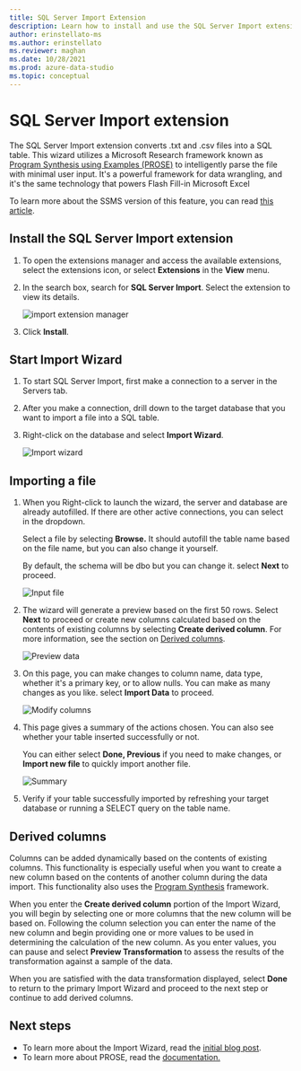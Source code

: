 ```yaml
---
title: SQL Server Import Extension
description: Learn how to install and use the SQL Server Import extension for Azure Data Studio, a wizard that converts .txt and .csv files into a SQL table.
author: erinstellato-ms
ms.author: erinstellato
ms.reviewer: maghan
ms.date: 10/28/2021
ms.prod: azure-data-studio
ms.topic: conceptual
---
```


# SQL Server Import extension

The SQL Server Import extension converts .txt and .csv files into a SQL table. This wizard utilizes a Microsoft Research framework known as [Program Synthesis using Examples (PROSE)](https://microsoft.github.io/prose/) to intelligently parse the file with minimal user input. It's a powerful framework for data wrangling, and it's the same technology that powers Flash Fill-in Microsoft Excel

To learn more about the SSMS version of this feature, you can read [this article](../../relational-databases/import-export/import-flat-file-wizard.md).

## Install the SQL Server Import extension

1. To open the extensions manager and access the available extensions, select the extensions icon, or select **Extensions** in the **View** menu.
2. In the search box, search for **SQL Server Import**. Select the extension to view its details.

   ![import extension manager](media/sql-server-import-extension/import-wizard-install.png)

3. Click **Install**.

## Start Import Wizard

1. To start SQL Server Import, first make a connection to a server in the Servers tab.
2. After you make a connection, drill down to the target database that you want to import a file into a SQL table.
3. Right-click on the database and select **Import Wizard**.

    ![Import wizard](media/sql-server-import-extension/open-import-wizard.png)

## Importing a file

1. When you Right-click to launch the wizard, the server and database are already autofilled. If there are other active connections, you can select in the dropdown. 

    Select a file by selecting **Browse.** It should autofill the table name based on the file name, but you can also change it yourself.

    By default, the schema will be dbo but you can change it. select **Next** to proceed.

    ![Input file](media/sql-server-import-extension/import-wizard-input-file.png)

2. The wizard will generate a preview based on the first 50 rows. Select **Next** to proceed or create new columns calculated based on the contents of existing columns by selecting **Create derived column**.  For more information, see the section on [Derived columns](#derived-columns).

    ![Preview data](media/sql-server-import-extension/import-wizard-preview-data.png)

3. On this page, you can make changes to column name, data type, whether it's a primary key, or to allow nulls. You can make as many changes as you like. select **Import Data** to proceed.

    ![Modify columns](media/sql-server-import-extension/import-wizard-modify-columns.png)

4. This page gives a summary of the actions chosen. You can also see whether your table inserted successfully or not.

    You can either select **Done, Previous** if you need to make changes, or **Import new file** to quickly import another file.

    ![Summary](media/sql-server-import-extension/import-wizard-summary.png)

5. Verify if your table successfully imported by refreshing your target database or running a SELECT query on the table name.

## Derived columns

Columns can be added dynamically based on the contents of existing columns. This functionality is especially useful when you want to create a new column based on the contents of another column during the data import. This functionality also uses the [Program Synthesis](https://microsoft.github.io/prose/) framework.

When you enter the **Create derived column** portion of the Import Wizard, you will begin by selecting one or more columns that the new column will be based on.  Following the column selection you can enter the name of the new column and begin providing one or more values to be used in determining the calculation of the new column.  As you enter values, you can pause and select **Preview Transformation** to assess the results of the transformation against a sample of the data.

When you are satisfied with the data transformation displayed, select **Done** to return to the primary Import Wizard and proceed to the next step or continue to add derived columns.



## Next steps

- To learn more about the Import Wizard, read the [initial blog post](https://cloudblogs.microsoft.com/sqlserver/2018/08/30/the-august-release-of-sql-operations-studio-is-now-available/).
- To learn more about PROSE, read the [documentation.](https://microsoft.github.io/prose/)
